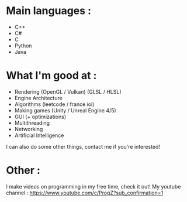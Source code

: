 # Main languages :
- C++
- C# 
- C
- Python
- Java

# What I'm good at :
- Rendering (OpenGL / Vulkan) (GLSL / HLSL)
- Engine Architecture 
- Algorithms (leetcode / france ioi)
- Making games (Unity / Unreal Engine 4/5)
- GUI (+ optimizations)
- Multithreading
- Networking
- Artificial Intelligence 

I can also do some other things, contact me if you're interested!

# Other :
I make videos on programming in my free time, check it out!
My youtube channel : https://www.youtube.com/c/ProgZ?sub_confirmation=1
